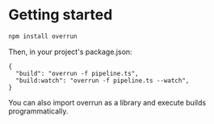# Getting started

```sh
npm install overrun
```

Then, in your project's package.json:

```
{
  "build": "overrun -f pipeline.ts",
  "build:watch": "overrun -f pipeline.ts --watch",
}
```

You can also import overrun as a library and execute builds programmatically.
